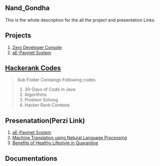 ## Nand_Gondha
This is the whole description for the all the project and presentation Links.

## Projects
1. [Zero Developer Console](https://github.com/nandG12/Zero-Developer-Console)
1. [aE-Paymet System](https://github.com/nandG12/aE-Payment-Lyber)

## [Hackerank Codes](https://github.com/nandG12/HackerRank_Code)
> Sub Folder Contaings Following codes.
> 1. 30-Days of Code in Java
> 1. Algorithms
> 1. Problem Solving
> 1. Hacker Rank Contests

## Presenatation(Perzi Link)
1. [aE-Paymet System](https://prezi.com/view/6Rif2LGZugiHgTqvkDBZ/)
1. [Machine Translation using Natural Language Processing](https://prezi.com/view/sY9cCFJyxSgi5JdT7L71/)
1. [Benefits of Healthy Lifestyle in Quarantine](https://prezi.com/view/1HHg2aEQ5aBqmlxTKFVT/)

## Documentations

